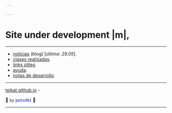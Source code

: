 ```yaml
---

---
```


<link rel="icon" href="etc/icon.png">

# Site under development |m|,

---

- [noticias][] (blog) [*última: 29.05*]<span id="milov" oncopy="aww()">.</span>
- [clases realizadas][clases].
- [links útiles][links].
- [ayuda][].
- [notas de desarrollo][dev].

---

[teikat.github.io][teikat] - <span id="herobrine"></span>

:ghost: `by` <span style="color: blue;">`patod01`</span> :ghost:

[teikat]: https://teikat.github.io

---

[noticias]: notice
[clases]: clases.md
[links]: links.md
[ayuda]: help
[dev]: dev

<script type="text/javascript" src="/herobrine.js"></script>
